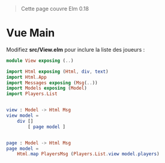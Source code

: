 > Cette page couvre Elm 0.18

# Vue Main

Modifiez __src/View.elm__ pour inclure la liste des joueurs :

```elm
module View exposing (..)

import Html exposing (Html, div, text)
import Html.App
import Messages exposing (Msg(..))
import Models exposing (Model)
import Players.List


view : Model -> Html Msg
view model =
    div []
        [ page model ]


page : Model -> Html Msg
page model =
    Html.map PlayersMsg (Players.List.view model.players)
```
